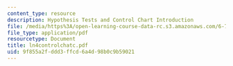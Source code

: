 ```yaml
---
content_type: resource
description: Hypothesis Tests and Control Chart Introduction
file: /media/https%3A/open-learning-course-data-rc.s3.amazonaws.com/6-780-semiconductor-manufacturing-spring-2003/9f855a2fddd3ffcd6a4d98b0c9b59021_ln4controlchatc.pdf
file_type: application/pdf
resourcetype: Document
title: ln4controlchatc.pdf
uid: 9f855a2f-ddd3-ffcd-6a4d-98b0c9b59021
---
```

